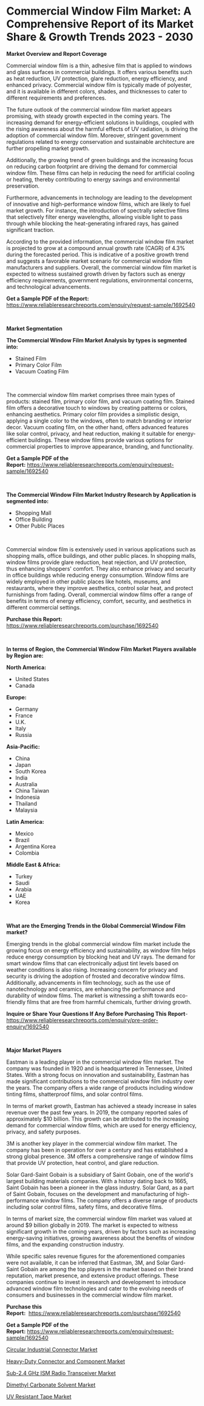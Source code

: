 <p><h1>Commercial Window Film Market: A Comprehensive Report of its Market Share & Growth Trends 2023 - 2030</h1></p><p><strong>Market Overview and Report Coverage</strong></p>
<p><p>Commercial window film is a thin, adhesive film that is applied to windows and glass surfaces in commercial buildings. It offers various benefits such as heat reduction, UV protection, glare reduction, energy efficiency, and enhanced privacy. Commercial window film is typically made of polyester, and it is available in different colors, shades, and thicknesses to cater to different requirements and preferences.</p><p>The future outlook of the commercial window film market appears promising, with steady growth expected in the coming years. The increasing demand for energy-efficient solutions in buildings, coupled with the rising awareness about the harmful effects of UV radiation, is driving the adoption of commercial window film. Moreover, stringent government regulations related to energy conservation and sustainable architecture are further propelling market growth.</p><p>Additionally, the growing trend of green buildings and the increasing focus on reducing carbon footprint are driving the demand for commercial window film. These films can help in reducing the need for artificial cooling or heating, thereby contributing to energy savings and environmental preservation.</p><p>Furthermore, advancements in technology are leading to the development of innovative and high-performance window films, which are likely to fuel market growth. For instance, the introduction of spectrally selective films that selectively filter energy wavelengths, allowing visible light to pass through while blocking the heat-generating infrared rays, has gained significant traction.</p><p>According to the provided information, the commercial window film market is projected to grow at a compound annual growth rate (CAGR) of 4.3% during the forecasted period. This is indicative of a positive growth trend and suggests a favorable market scenario for commercial window film manufacturers and suppliers. Overall, the commercial window film market is expected to witness sustained growth driven by factors such as energy efficiency requirements, government regulations, environmental concerns, and technological advancements.</p></p>
<p><strong>Get a Sample PDF of the Report:</strong> <a href="https://www.reliableresearchreports.com/enquiry/request-sample/1692540">https://www.reliableresearchreports.com/enquiry/request-sample/1692540</a></p>
<p>&nbsp;</p>
<p><strong>Market Segmentation</strong></p>
<p><strong>The Commercial Window Film Market Analysis by types is segmented into:</strong></p>
<p><ul><li>Stained Film</li><li>Primary Color Film</li><li>Vacuum Coating Film</li></ul></p>
<p>&nbsp;</p>
<p><p>The commercial window film market comprises three main types of products: stained film, primary color film, and vacuum coating film. Stained film offers a decorative touch to windows by creating patterns or colors, enhancing aesthetics. Primary color film provides a simplistic design, applying a single color to the windows, often to match branding or interior decor. Vacuum coating film, on the other hand, offers advanced features like solar control, privacy, and heat reduction, making it suitable for energy-efficient buildings. These window films provide various options for commercial properties to improve appearance, branding, and functionality.</p></p>
<p><strong>Get a Sample PDF of the Report:</strong>&nbsp;<a href="https://www.reliableresearchreports.com/enquiry/request-sample/1692540">https://www.reliableresearchreports.com/enquiry/request-sample/1692540</a></p>
<p>&nbsp;</p>
<p><strong>The Commercial Window Film Market Industry Research by Application is segmented into:</strong></p>
<p><ul><li>Shopping Mall</li><li>Office Building</li><li>Other Public Places</li></ul></p>
<p>&nbsp;</p>
<p><p>Commercial window film is extensively used in various applications such as shopping malls, office buildings, and other public places. In shopping malls, window films provide glare reduction, heat rejection, and UV protection, thus enhancing shoppers' comfort. They also enhance privacy and security in office buildings while reducing energy consumption. Window films are widely employed in other public places like hotels, museums, and restaurants, where they improve aesthetics, control solar heat, and protect furnishings from fading. Overall, commercial window films offer a range of benefits in terms of energy efficiency, comfort, security, and aesthetics in different commercial settings.</p></p>
<p><strong>Purchase this Report:</strong>&nbsp; <a href="https://www.reliableresearchreports.com/purchase/1692540">https://www.reliableresearchreports.com/purchase/1692540</a></p>
<p>&nbsp;</p>
<p><strong>In terms of Region, the Commercial Window Film Market Players available by Region are:</strong></p>
<p>
    <p> <strong> North America: </strong>
        <ul>
            <li>United States</li>
            <li>Canada</li>
        </ul>
        </p> 
    <p> <strong> Europe: </strong>
        <ul>
            <li>Germany</li>
            <li>France</li>
            <li>U.K.</li>
            <li>Italy</li>
            <li>Russia</li>
        </ul>
        </p> 
    <p> <strong> Asia-Pacific: </strong>
        <ul>
            <li>China</li>
            <li>Japan</li>
            <li>South Korea</li>
            <li>India</li>
            <li>Australia</li>
            <li>China Taiwan</li>
            <li>Indonesia</li>
            <li>Thailand</li>
            <li>Malaysia</li>
        </ul>
        </p> 
    <p> <strong> Latin America: </strong>
        <ul>
            <li>Mexico</li>
            <li>Brazil</li>
            <li>Argentina Korea</li>
            <li>Colombia</li>
        </ul>
        </p> 
    <p> <strong> Middle East & Africa: </strong>
        <ul>
            <li>Turkey</li>
            <li>Saudi</li>
            <li>Arabia</li>
            <li>UAE</li>
            <li>Korea</li>
        </ul>
    </p>
    </p>
<p>&nbsp;</p>
<p><strong>What are the Emerging Trends in the Global Commercial Window Film market?</strong></p>
<p><p>Emerging trends in the global commercial window film market include the growing focus on energy efficiency and sustainability, as window film helps reduce energy consumption by blocking heat and UV rays. The demand for smart window films that can electronically adjust tint levels based on weather conditions is also rising. Increasing concern for privacy and security is driving the adoption of frosted and decorative window films. Additionally, advancements in film technology, such as the use of nanotechnology and ceramics, are enhancing the performance and durability of window films. The market is witnessing a shift towards eco-friendly films that are free from harmful chemicals, further driving growth.</p></p>
<p><strong>Inquire or Share Your Questions If Any Before Purchasing This Report</strong>- <a href="https://www.reliableresearchreports.com/enquiry/pre-order-enquiry/1692540">https://www.reliableresearchreports.com/enquiry/pre-order-enquiry/1692540</a></p>
<p>&nbsp;</p>
<p><strong>Major Market Players</strong></p>
<p><p>Eastman is a leading player in the commercial window film market. The company was founded in 1920 and is headquartered in Tennessee, United States. With a strong focus on innovation and sustainability, Eastman has made significant contributions to the commercial window film industry over the years. The company offers a wide range of products including window tinting films, shatterproof films, and solar control films.</p><p>In terms of market growth, Eastman has achieved a steady increase in sales revenue over the past few years. In 2019, the company reported sales of approximately $10 billion. This growth can be attributed to the increasing demand for commercial window films, which are used for energy efficiency, privacy, and safety purposes.</p><p>3M is another key player in the commercial window film market. The company has been in operation for over a century and has established a strong global presence. 3M offers a comprehensive range of window films that provide UV protection, heat control, and glare reduction.</p><p>Solar Gard-Saint Gobain is a subsidiary of Saint Gobain, one of the world's largest building materials companies. With a history dating back to 1665, Saint Gobain has been a pioneer in the glass industry. Solar Gard, as a part of Saint Gobain, focuses on the development and manufacturing of high-performance window films. The company offers a diverse range of products including solar control films, safety films, and decorative films.</p><p>In terms of market size, the commercial window film market was valued at around $9 billion globally in 2019. The market is expected to witness significant growth in the coming years, driven by factors such as increasing energy-saving initiatives, growing awareness about the benefits of window films, and the expanding construction industry.</p><p>While specific sales revenue figures for the aforementioned companies were not available, it can be inferred that Eastman, 3M, and Solar Gard-Saint Gobain are among the top players in the market based on their brand reputation, market presence, and extensive product offerings. These companies continue to invest in research and development to introduce advanced window film technologies and cater to the evolving needs of consumers and businesses in the commercial window film market.</p></p>
<p><strong>Purchase this Report:</strong>&nbsp;&nbsp;<a href="https://www.reliableresearchreports.com/purchase/1692540">https://www.reliableresearchreports.com/purchase/1692540</a></p>
<p></p>
<p><strong>Get a Sample PDF of the Report:</strong>&nbsp;<a href="https://www.reliableresearchreports.com/enquiry/request-sample/1692540">https://www.reliableresearchreports.com/enquiry/request-sample/1692540</a></p>
<p><p><a href="https://medium.com/@marinaieme/circular-industrial-connector-market-competitive-analysis-market-trends-and-forecast-to-2030-e3c1644c904f">Circular Industrial Connector Market</a></p><p><a href="https://medium.com/@porteradams98/heavy-duty-connector-and-component-market-focuses-on-market-share-size-and-projected-forecast-till-a2f2dcd34d32">Heavy-Duty Connector and Component Market</a></p><p><a href="https://medium.com/@zoeyleannon2023/sub-2-4-ghz-ism-radio-transceiver-market-focuses-on-market-share-size-and-projected-forecast-till-3be771e1bea1">Sub-2.4 GHz ISM Radio Transceiver Market</a></p><p><a href="https://github.com/Chiragrp25/Market-Research-Report-List-1/blob/main/dimethyl-carbonate-solvent-market.md">Dimethyl Carbonate Solvent Market</a></p><p><a href="https://github.com/YashRP12/Market-Research-Report-List-1/blob/main/uv-resistant-tape-market.md">UV Resistant Tape Market</a></p></p>